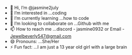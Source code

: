 - 👋 Hi, I’m @jasmine2july
- 👀 I’m interested in ...coding
- 🌱 I’m currently learning ...how to code
- 💞️ I’m looking to collaborate on ...Github with me
- 📫 How to reach me ...discord - jasmine0932 or Email - Jewelbeverly547@gmail.com
- 😄 Pronouns: ...She/Her
- ⚡ Fun fact: ...I am just a 13 year old girl with a large brain

<!---
jasmine2july/jasmine2july is a ✨ special ✨ repository because its `README.md` (this file) appears on your GitHub profile.
You can click the Preview link to take a look at your changes.
--->
